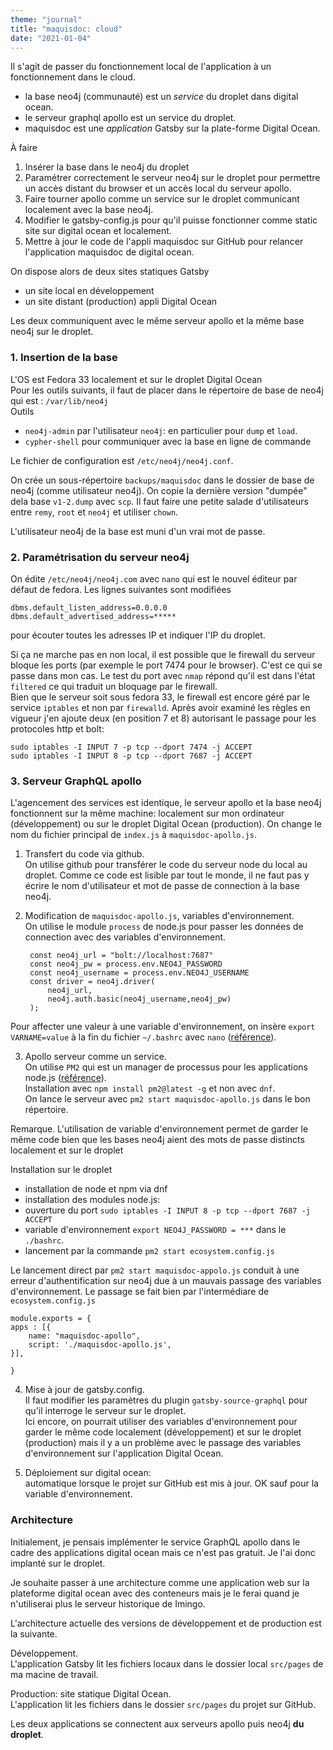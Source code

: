 ```yaml
---
theme: "journal"
title: "maquisdoc: cloud"
date: "2021-01-04"
---
```


Il s'agit de passer du fonctionnement local de l'application à un fonctionnement dans le cloud.

- la base neo4j (communauté) est un *service* du droplet dans digital ocean.
- le serveur graphql apollo est un service du droplet. 
- maquisdoc est une *application* Gatsby sur la plate-forme Digital Ocean.

À faire

1. Insérer la base dans le neo4j du droplet
1. Paramétrer correctement le serveur neo4j sur le droplet pour permettre un accès distant du browser et un accès local du serveur apollo.
2. Faire tourner apollo comme un service sur le droplet communicant localement avec la base neo4j.
3. Modifier le gatsby-config.js pour qu'il puisse fonctionner comme static site sur digital ocean et localement.
4. Mettre à jour le code de l'appli maquisdoc sur GitHub pour relancer l'application maquisdoc de digital ocean.

On dispose alors de deux sites statiques Gatsby

* un site local en développement
* un site distant (production) appli Digital Ocean

Les deux communiquent avec le même serveur apollo et la même base neo4j sur le droplet.

### 1. Insertion de la base

L'OS est Fedora 33 localement et sur le droplet Digital Ocean  
Pour les outils suivants, il faut de placer dans le répertoire de base de neo4j qui est : `/var/lib/neo4j`  
Outils

+ `neo4j-admin` par l'utilisateur `neo4j`: en particulier pour `dump` et `load`.
+ `cypher-shell` pour communiquer avec la base en ligne de commande

Le fichier de configuration est `/etc/neo4j/neo4j.conf`.

On crée un sous-répertoire `backups/maquisdoc`  dans le dossier de base de neo4j (comme utilisateur neo4j). On copie la dernière version "dumpée" dela base `v1-2.dump` avec `scp`. Il faut faire une petite salade d'utilisateurs entre `remy`, `root` et `neo4j` et utiliser `chown`.

L'utilisateur neo4j de la base est muni d'un vrai mot de passe.

### 2. Paramétrisation du serveur neo4j

On édite `/etc/neo4j/neo4j.com` avec `nano` qui est le nouvel éditeur par défaut de fedora. Les lignes suivantes sont modifiées

    dbms.default_listen_address=0.0.0.0
    dbms.default_advertised_address=*****
    
pour écouter toutes les adresses IP et indiquer l'IP du droplet.

Si ça ne marche pas en non local, il est possible que le firewall du serveur bloque les ports (par exemple le port 7474 pour le browser). C'est ce qui se passe dans mon cas. Le test du port avec `nmap` répond qu'il est dans l'état `filtered` ce qui traduit un bloquage par le firewall.  
Bien que le serveur soit sous fedora 33, le firewall est encore géré par le service `iptables` et non par `firewalld`. Après avoir examiné les règles en vigueur j'en ajoute deux (en position 7 et 8) autorisant le passage pour les protocoles http et bolt:

    sudo iptables -I INPUT 7 -p tcp --dport 7474 -j ACCEPT
    sudo iptables -I INPUT 8 -p tcp --dport 7687 -j ACCEPT
    
### 3. Serveur GraphQL apollo
L'agencement des services est identique, le serveur apollo et la base neo4j fonctionnent sur la même machine:  localement sur mon ordinateur (développement) ou sur le droplet Digital Ocean (production).
On change le nom du fichier principal de `index.js` à `maquisdoc-apollo.js`.

1. Transfert du code via github.  
On utilise github pour transférer le code du serveur node du local au droplet. Comme ce code est lisible par tout le monde, il ne faut pas y écrire le nom d'utilisateur et mot de passe de connection à la base neo4j.  

2. Modification de `maquisdoc-apollo.js`, variables d'environnement.  
On utilise le module `process` de node.js pour passer les données de connection avec des variables d'environnement.

        const neo4j_url = "bolt://localhost:7687"
        const neo4j_pw = process.env.NEO4J_PASSWORD
        const neo4j_username = process.env.NEO4J_USERNAME
        const driver = neo4j.driver(
            neo4j_url,
            neo4j.auth.basic(neo4j_username,neo4j_pw)
        );
Pour affecter une valeur à une variable d'environnement, on insère 
    `export VARNAME=value`
à la fin du fichier `~/.bashrc` avec `nano` ([référence](https://www.digitalocean.com/community/tutorials/how-to-read-and-set-environmental-and-shell-variables-on-linux)).

3. Apollo serveur comme un service.  
On utilise `PM2` qui est un manager de processus pour les applications node.js ([référence](https://pm2.keymetrics.io/)).  
Installation avec `npm install pm2@latest -g` et non avec `dnf`.  
On lance le serveur avec `pm2 start maquisdoc-apollo.js` dans le bon répertoire.

Remarque. L'utilisation de variable d'environnement permet de garder le même code bien que les bases neo4j aient des mots de passe distincts localement et sur le droplet 

Installation sur le droplet

* installation de node et npm via dnf
* installation des modules node.js: 
* ouverture du port `sudo iptables -I INPUT 8 -p tcp --dport 7687 -j ACCEPT`
* variable d'environnement `export NEO4J_PASSWORD = ***` dans le `./bashrc`.
* lancement par la commande `pm2 start ecosystem.config.js`

Le lancement direct par `pm2 start maquisdoc-appolo.js` conduit à une erreur d'authentification sur neo4j due à un mauvais passage des variables d'environnement. Le passage se fait bien par l'intermédiare de `ecosystem.config.js`

    module.exports = {
    apps : [{
        name: "maquisdoc-apollo",
        script: './maquisdoc-apollo.js',
    }],

    }
    
4. Mise à jour de gatsby.config.  
Il faut modifier les paramètres du plugin `gatsby-source-graphql` pour qu'il interroge le serveur sur le droplet.  
Ici encore, on pourrait utiliser des variables d'environnement pour garder le même code localement (développement) et sur le droplet (production) mais il y a un problème avec le passage des variables d'environnement sur l'application Digital Ocean.

5. Déploiement sur digital ocean:  
automatique lorsque le projet sur GitHub est mis à jour. OK sauf pour la variable d'environnement.

### Architecture
Initialement, je pensais implémenter le service GraphQL apollo dans le cadre des applications digital ocean mais ce n'est pas gratuit. Je l'ai donc implanté sur le droplet.

Je souhaite passer à une architecture comme une application web sur la plateforme digital ocean avec des conteneurs mais je le ferai quand je n'utiliserai plus le serveur historique de Imingo.

L'architecture actuelle des versions de développement et de production est la suivante.

Développement.  
L'application Gatsby lit les fichiers locaux dans le dossier local `src/pages` de ma macine de travail.

Production: site statique Digital Ocean.  
L'application lit les fichiers dans le dossier `src/pages` du projet sur GitHub.

Les deux applications se connectent aux serveurs apollo puis neo4j **du droplet**.
